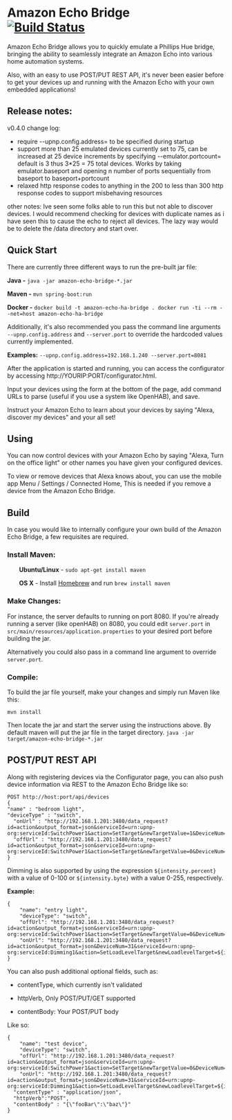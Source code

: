 # Amazon Echo Bridge &nbsp;&nbsp;&nbsp;&nbsp;&nbsp;&nbsp; [![Build Status](https://travis-ci.org/selamanse/amazon-echo-ha-bridge.svg?branch=master)](https://travis-ci.org/selamanse/amazon-echo-ha-bridge)

Amazon Echo Bridge allows you to quickly emulate a Phillips Hue bridge, bringing the ability to seamlessly integrate an Amazon Echo into various home automation systems.  

Also, with an easy to use POST/PUT REST API, it's never been easier before to get your devices up and running with the Amazon Echo with your own embedded applications!

## Release notes:
v0.4.0
change log:

* require --upnp.config.address= to be specified during startup
* support more than 25 emulated devices currently set to 75, can be increased at 25 device increments by specifying --emulator.portcount= default is 3 thus 3*25 = 75 total devices. Works by taking emulator.baseport and opening n number of ports sequentially from baseport to baseport+portcount
* relaxed http response codes to anything in the 200 to less than 300 http response codes to support misbehaving resources

other notes:
Ive seen some folks able to run this but not able to discover devices. I would recommend checking for devices with duplicate names as i have seen this to cause the echo to reject all devices. The lazy way would be to delete the /data directory and start over.

## Quick Start

There are currently three different ways to run the pre-built jar file:

**Java -** ```java -jar amazon-echo-bridge-*.jar```

**Maven -** ```mvn spring-boot:run```

**Docker -** ```docker build -t amazon-echo-ha-bridge .
docker run -ti --rm --net=host amazon-echo-ha-bridge```

 Additionally, it's also recommended you pass the command line arguments ```--upnp.config.address``` and ```--server.port``` to override the hardcoded values currently implemented.

**Examples:**
```--upnp.config.address=192.168.1.240 --server.port=8081```

After the application is started and running, you can access the configurator by accessing http://YOURIP:PORT/configurator.html. 

Input your devices using the form at the bottom of the page, add command URLs to parse (useful if you use a system like OpenHAB), and save.

Instruct your Amazon Echo to learn about your devices by saying "Alexa, discover my devices" and your all set!

## Using

You can now control devices with your Amazon Echo by saying "Alexa, Turn on the office light" or other names you have given your configured devices.

To view or remove devices that Alexa knows about, you can use the mobile app Menu / Settings / Connected Home, This is needed if you remove a device from the Amazon Echo Bridge.

## Build

In case you would like to internally configure your own build of the Amazon Echo Bridge, a few requisites are required.

### Install Maven: 

&nbsp;&nbsp;&nbsp;&nbsp;&nbsp;&nbsp; **Ubuntu/Linux** - ```sudo apt-get install maven```

&nbsp;&nbsp;&nbsp;&nbsp;&nbsp;&nbsp; 
**OS X** - Install [Homebrew](http://brew.sh/) and run ```brew install maven```

### Make Changes:
For instance, the server defaults to running on port 8080. If you're already running a server (like openHAB) on 8080, you could edit ```server.port``` in ```src/main/resources/application.properties``` to your desired port before building the jar. 

Alternatively you could also pass in a command line argument to override ```server.port```.

### Compile:
To build the jar file yourself, make your changes and simply run Maven like this:
```
mvn install
```

Then locate the jar and start the server using the instructions above. By default maven will put the jar file in the target directory. ```java -jar target/amazon-echo-bridge-*.jar``` 

## POST/PUT REST API

Along with registering devices via the Configurator page, you can also push device information via REST to the Amazon Echo Bridge like so:
```
POST http://host:port/api/devices
{
"name" : "bedroom light",
"deviceType" : "switch",
  "onUrl" : "http://192.168.1.201:3480/data_request?id=action&output_format=json&serviceId=urn:upnp-org:serviceId:SwitchPower1&action=SetTarget&newTargetValue=1&DeviceNum=41",
  "offUrl" : "http://192.168.1.201:3480/data_request?id=action&output_format=json&serviceId=urn:upnp-org:serviceId:SwitchPower1&action=SetTarget&newTargetValue=0&DeviceNum=41"
}
```

Dimming is also supported by using the expression ```${intensity.percent}``` with a value of 0-100 or ```${intensity.byte}``` with a value 0-255, respectively.

**Example:**

```
{
    "name": "entry light",
    "deviceType": "switch",
    "offUrl": "http://192.168.1.201:3480/data_request?id=action&output_format=json&serviceId=urn:upnp-org:serviceId:SwitchPower1&action=SetTarget&newTargetValue=0&DeviceNum=31",
    "onUrl": "http://192.168.1.201:3480/data_request?id=action&output_format=json&DeviceNum=31&serviceId=urn:upnp-org:serviceId:Dimming1&action=SetLoadLevelTarget&newLoadlevelTarget=${intensity.percent}"
}
```

You can also push additional optional fields, such as:

 * contentType, which currently isn't validated

 * httpVerb, Only POST/PUT/GET supported

 * contentBody: Your POST/PUT body

Like so:
```
{
    "name": "test device",
    "deviceType": "switch",
    "offUrl": "http://192.168.1.201:3480/data_request?id=action&output_format=json&serviceId=urn:upnp-org:serviceId:SwitchPower1&action=SetTarget&newTargetValue=0&DeviceNum=31",
    "onUrl": "http://192.168.1.201:3480/data_request?id=action&output_format=json&DeviceNum=31&serviceId=urn:upnp-org:serviceId:Dimming1&action=SetLoadLevelTarget&newLoadlevelTarget=${intensity.percent}",
  "contentType" : "application/json",
  "httpVerb":"POST",
  "contentBody" : "{\"fooBar\":\"baz\"}"
}
```
